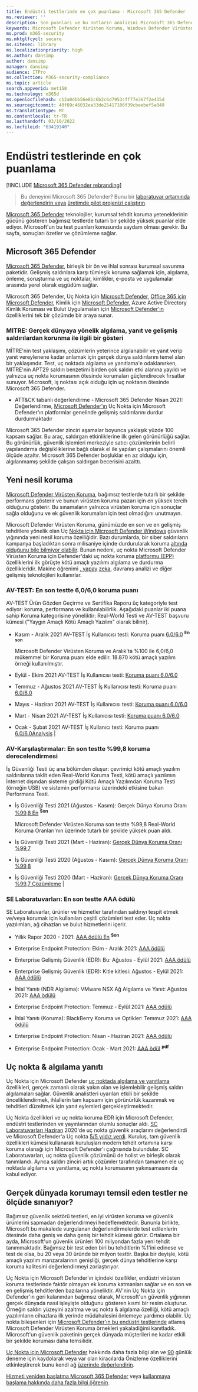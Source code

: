```yaml
---
title: Endüstri testlerinde en çok puanlama - Microsoft 365 Defender
ms.reviewer: ''
description: Son puanları ve bu notların analizini Microsoft 365 Defender. Bağımsız testlerde (AV-TEST, AV Karşılaştırmaları, SE Laboratuvarları, MITRE ATT ve CK) yüksek puanları&. En son puanları ve çözümlemeyi görüntüleme.
keywords: Microsoft Defender Virüsten Koruma, Windows Defender Virüsten Koruma, av incelemeleri, virüsten koruma testi, av testi, en son av puanları, algılama puanları, güvenlik ürünü testi, güvenlik sektörü testleri, endüstri virüsten koruma testleri, en iyi virüsten koruma, av-testi, av-karşılaştırmaları, SE  laboratuvarlar, MITRE ATT&CK, uç nokta koruma platformu, EPP, uç noktada algılama ve yanıtlama, EDR, Windows 10, Windows 11 Microsoft Defender Virüsten Koruma, WDAV, Uç Nokta için Microsoft Defender, Microsoft 365 Defender, güvenlik, kötü amaçlı yazılım, av, virüsten koruma, puanlama, puanlama, yeni nesil koruma, sıralama, başarı
ms.prod: m365-security
ms.mktglfcycl: secure
ms.sitesec: library
ms.localizationpriority: high
ms.author: dansimp
author: dansimp
manager: dansimp
audience: ITPro
ms.collection: M365-security-compliance
ms.topic: article
search.appverid: met150
ms.technology: m365d
ms.openlocfilehash: c12a0dbb56e81c6b2c6d7953cff77e367f2e435d
ms.sourcegitcommit: 40f89c46032ea33de25417106f39cbeebef5a049
ms.translationtype: MT
ms.contentlocale: tr-TR
ms.lasthandoff: 03/10/2022
ms.locfileid: "63419340"
---
```

# <a name="top-scoring-in-industry-tests"></a>Endüstri testlerinde en çok puanlama

[!INCLUDE [Microsoft 365 Defender rebranding](../includes/microsoft-defender.md)]

> Bu deneyimi Microsoft 365 Defender? Bunu bir [laboratuvar ortamında değerlendirin veya](m365d-evaluation.md?ocid=cx-docs-MTPtriallab) [üretimde pilot projenizi çalıştırın](m365d-pilot.md?ocid=cx-evalpilot).
>

[Microsoft 365 Defender](https://www.microsoft.com/security/business/threat-protection/integrated-threat-protection) teknolojiler, kurumsal tehdit koruma yeteneklerinin gücünü gösteren bağımsız testlerde tutarlı bir şekilde yüksek puanlar elde ediyor. Microsoft'un bu test puanları konusunda saydam olması gerekir. Bu sayfa, sonuçları özetler ve çözümleme sağlar.

## <a name="microsoft-365-defender"></a>Microsoft 365 Defender

[Microsoft 365 Defender](microsoft-365-defender.md), birleşik bir ön ve ihlal sonrası kurumsal savunma paketidir. Gelişmiş saldırılara karşı tümleşik koruma sağlamak için, algılama, önleme, soruşturma ve uç noktalar, kimlikler, e-posta ve uygulamalar arasında yerel olarak eşgüdüm sağlar.

Microsoft 365 Defender, Uç Nokta için [Microsoft Defender](https://www.microsoft.com/microsoft-365/windows/microsoft-defender-atp), [Office 365 için Microsoft Defender](https://www.microsoft.com/microsoft-365/exchange/advance-threat-protection), Kimlik için [Microsoft Defender](https://azure.microsoft.com/features/azure-advanced-threat-protection/)[,](/azure/active-directory/identity-protection/overview-identity-protection) Azure Active Directory Kimlik Koruması ve Bulut Uygulamaları için [Microsoft Defender'ın](https://www.microsoft.com/microsoft-365/enterprise-mobility-security/cloud-app-security) özelliklerini tek bir çözümde bir araya sunar.

### <a name="mitre-demonstrated-real-world-detection-response-and-protection-from-advanced-attacks"></a>MITRE: Gerçek dünyaya yönelik algılama, yanıt ve gelişmiş saldırılardan korunma ile ilgili bir gösteri

MİTRE'nin test yaklaşımı, çözümlerin yeterince algılanabilir ve yanıt verip yanıt vereylenene kadar anlamak için gerçek dünya saldırılarını temel alan bir yaklaşımdır. Test, uç noktada algılama ve yanıtlama'e odaklanırken, MITRE'nin APT29 saldırı benzetimi birden çok saldırı etki alanına yayıldı ve yalnızca uç nokta korumasının ötesinde korumaları güçlendirecek fırsatlar sunuyor. Microsoft, iş noktası açık olduğu için uç noktanın ötesinde Microsoft 365 Defender.

- ATT&CK tabanlı değerlendirme - Microsoft 365 Defender Nisan 2021: Değerlendirme, [Microsoft Defender'ın](https://www.microsoft.com/security/blog/2021/04/21/) Uç Nokta için Microsoft Defender'ın platformlar genelinde gelişmiş saldırılarını durdur durdurmaktadır

 Microsoft 365 Defender zinciri aşamalar boyunca yaklaşık yüzde 100 kapsam sağlar. Bu araç, saldırgan etkinliklerine ilk gelen görünürlüğü sağlar. Bu görünürlük, güvenlik işlemleri merkeziyle satıcı çözümlerinin belirli yapılandırma değişikliklerine bağlı olarak el ile yapılan çalışmalarını önemli ölçüde azaltır. Microsoft 365 Defender boşluklar en az olduğu için, algılanmamış şekilde çalışan saldırgan becerisini azalttı.

## <a name="next-generation-protection"></a>Yeni nesil koruma

[Microsoft Defender Virüsten Koruma](/windows/security/threat-protection/microsoft-defender-antivirus/microsoft-defender-antivirus-in-windows-10), bağımsız testlerde tutarlı bir şekilde performans gösterir ve bunun virüsten koruma pazarı için en yüksek tercih olduğunu gösterir. Bu sınamaların yalnızca virüsten koruma için sonuçlar sağla olduğunu ve ek güvenlik korumaları için test olmadığını unutmayın.

Microsoft Defender Virüsten Koruma, günümüzde en son ve [](https://www.youtube.com/watch?v=Xy3MOxkX_o4) en gelişmiş tehditlere yönelik olan Uç [Nokta için Microsoft Defender Windows](/windows/security/threat-protection/microsoft-defender-atp/microsoft-defender-advanced-threat-protection) güvenlik yığınında yeni nesil koruma özelliğidir. Bazı durumlarda, bir siber saldırıların kampanya başladıktan sonra milisaniye içinde durdurularak koruma [altında olduğunu bile bilmiyor olabilir](https://cloudblogs.microsoft.com/microsoftsecure/2018/03/07/behavior-monitoring-combined-with-machine-learning-spoils-a-massive-dofoil-coin-mining-campaign). Bunun nedeni, uç nokta Microsoft Defender Virüsten Koruma için Defender'daki uç nokta koruma [platformu (EPP)](https://www.microsoft.com/security/blog/2019/08/23/gartner-names-microsoft-a-leader-in-2019-endpoint-protection-platforms-magic-quadrant/) özelliklerini ilk görüşte kötü amaçlı yazılımı algılama ve durdurma özellikleridir. Makine öğrenimi [, yapay](https://cloudblogs.microsoft.com/microsoftsecure/2018/06/07/machine-learning-vs-social-engineering) [zeka](https://cloudblogs.microsoft.com/microsoftsecure/2018/02/14/how-artificial-intelligence-stopped-an-emotet-outbreak), davranış analizi ve diğer gelişmiş teknolojileri kullanırlar.

### <a name="av-test-protection-score-of-6060-in-the-latest-test"></a>AV-TEST: En son testte 6,0/6,0 koruma puanı

AV-TEST Ürün Gözden Geçirme ve Sertifika Raporu üç kategoriyle test ediyor: koruma, performans ve kullanılabilirlik. Aşağıdaki puanlar iki puana sahip Koruma kategorisine yöneliktir: Real-World Testi ve AV-TEST başvuru kümesi ("Yaygın Amaçlı Kötü Amaçlı Yazılım" olarak bilinir).

- Kasım - Aralık 2021 AV-TEST İş Kullanıcısı testi: Koruma puanı [6.0/6.0](https://www.av-test.org/en/antivirus/business-windows-client/windows-10/december-2021/microsoft-defender-antivirus-4.18-212622/) <sup>**En son**</sup>

    Microsoft Defender Virüsten Koruma ve Aralık'ta %100 ile 6,0/6,0 mükemmel bir Koruma puanı elde edilir. 18.870 kötü amaçlı yazılım örneği kullanılmıştır.

- Eylül - Ekim 2021 AV-TEST İş Kullanıcısı testi: [Koruma puanı 6.0/6.0](https://www.av-test.org/en/antivirus/business-windows-client/windows-10/october-2021/microsoft-defender-antivirus-4.18-212518/)

- Temmuz - Ağustos 2021 AV-TEST İş Kullanıcısı testi: Koruma puanı [6.0/6.0](https://www.av-test.org/en/antivirus/business-windows-client/windows-10/august-2021/microsoft-defender-antivirus-4.18-212419/)

- Mayıs - Haziran 2021 AV-TEST İş Kullanıcısı testi: [Koruma puanı 6.0/6.0](https://www.av-test.org/en/antivirus/business-windows-client/windows-10/june-2021/microsoft-defender-antivirus-4.18-212318/)

- Mart - Nisan 2021 AV-TEST İş Kullanıcısı testi: [Koruma puanı 6.0/6.0](https://www.av-test.org/en/antivirus/business-windows-client/windows-10/april-2021/microsoft-defender-antivirus-4.18-212216/)

- Ocak - Şubat 2021 AV-TEST İş Kullanıcı testi: Koruma puanı [6.0/6.0Analysis](https://www.av-test.org/en/antivirus/business-windows-client/windows-10/february-2021/microsoft-defender-antivirus-4.18-212117/) | [](https://query.prod.cms.rt.microsoft.com/cms/api/am/binary/RE4CflZ)

### <a name="av-comparatives-protection-rating-of-998-in-the-latest-test"></a>AV-Karşılaştırmalar: En son testte %99,8 koruma derecelendirmesi

İş Güvenliği Testi üç ana bölümden oluşur: çevrimiçi kötü amaçlı yazılım saldırılarına taklit eden Real-World Koruma Testi, kötü amaçlı yazılımın İnternet dışından sisteme girdiği Kötü Amaçlı Yazılımdan Koruma Testi (örneğin USB) ve sistemin performansı üzerindeki etkisine bakan Performans Testi.

- İş Güvenliği Testi 2021 (Ağustos - Kasım): Gerçek Dünya Koruma Oranı [%99,8 En](https://www.av-comparatives.org/tests/business-security-test-2021-august-november/) <sup>**Son**</sup>

    Microsoft Defender Virüsten Koruma son testte %99,8 Real-World Koruma Oranları'nın üzerinde tutarlı bir şekilde yüksek puan aldı.

- İş Güvenliği Testi 2021 (Mart - Haziran): [Gerçek Dünya Koruma Oranı %99,7](https://www.av-comparatives.org/tests/business-security-test-2021-march-june/)

- İş Güvenliği Testi 2020 (Ağustos - Kasım): [Gerçek Dünya Koruma Oranı %99,8](https://www.av-comparatives.org/tests/business-security-test-2020-august-november/)

- İş Güvenliği Testi 2020 (Mart - Haziran): [Gerçek Dünya Koruma Oranı %99,7 Çözümleme](https://www.av-comparatives.org/tests/business-security-test-2020-march-june/) | [](https://query.prod.cms.rt.microsoft.com/cms/api/am/binary/RE3Esbl)

### <a name="se-labs-aaa-award-in-the-latest-test"></a>SE Laboratuvarları: En son testte AAA ödülü

SE Laboratuvarlar, ürünler ve hizmetler tarafından saldırıyı tespit etmek ve/veya korumak için kullanılan çeşitli çözümleri test eder. Uç nokta yazılımları, ağ cihazları ve bulut hizmetlerini içerir.

- Yıllık Rapor 2020 - 2021: [AAA ödülü En](https://selabs.uk/wp-content/uploads/2021/11/annual-report-2021.pdf) <sup>**Son**</sup>

- Enterprise Endpoint Protection: Ekim - Aralık 2021: [AAA ödülü](https://selabs.uk/wp-content/uploads/2021/12/oct-dec-2021-enterprise.pdf)

- Enterprise Gelişmiş Güvenlik (EDR): Bu: Ağustos - Eylül 2021: [AAA ödülü](https://selabs.uk/wp-content/uploads/2021/12/AS-EDR-Kaspersky-EDR-2021-1.pdf)

- Enterprise Gelişmiş Güvenlik (EDR): Kitle kitlesi: Ağustos - Eylül 2021: [AAA ödülü](https://selabs.uk/wp-content/uploads/2021/12/AS-EDR-Crowdstrike-Falcon-2021-1.pdf)

- İhlal Yanıtı (NDR Algılama): VMware NSX Ağ Algılama ve Yanıt: Ağustos 2021: [AAA ödülü](https://selabs.uk/wp-content/uploads/2021/10/NDR-VMware-NSX-detection-2021-1.pdf)

- Enterprise Endpoint Protection: Temmuz - Eylül 2021: [AAA ödülü](https://selabs.uk/wp-content/uploads/2021/11/july-sept-2021-enterprise.pdf)

- İhlal Yanıtı (Koruma): BlackBerry Koruma ve Optikler: Temmuz 2021: [AAA ödülü](https://selabs.uk/wp-content/uploads/2021/07/BRT-BlackBerry-Protect-protection-2021-1.pdf)

- Enterprise Endpoint Protection: Nisan - Haziran 2021: [AAA ödülü](https://selabs.uk/wp-content/uploads/2021/07/apr-jun-2021-enterprise-1.pdf)

- Enterprise Endpoint Protection: Ocak - Mart 2021: [AAA ödül](https://selabs.uk/wp-content/uploads/2021/04/jan-mar-2021-enterprise.pdf) <sup>**pdf**</sup>

## <a name="endpoint-detection--response"></a>Uç nokta & algılama yanıtı

Uç Nokta için Microsoft Defender [uç noktada algılama ve yanıtlama](/windows/security/threat-protection/microsoft-defender-atp/overview-endpoint-detection-response) özellikleri, gerçek zamanlı olarak yakın olan ve işlemlebilir gelişmiş saldırı algılamaları sağlar. Güvenlik analistleri uyarıları etkili bir şekilde önceliklendirmek, ihlallerin tam kapsamı için görünürlük kazanmak ve tehditleri düzeltmek için yanıt eylemleri gerçekleştirmektedir.

Uç Nokta özellikleri ve uç nokta koruma EDR için Microsoft Defender, endüstri testlerinden ve yayınlarından olumlu sonuçlar aldı. [SC Laboratuvarları Haziran](https://www.scmagazine.com/home/reviews/sc-product-reviews-endpoint-security/) 2020'de uç nokta güvenlik araçlarını değerlendirdi ve Microsoft Defender'a Uç nokta [5/5 yıldız verdi](https://www.scmagazine.com/review/microsoft-defender-advanced-threat-protection/). Kuruluş, tam güvenlik özellikleri kümesi kullanarak kuruluşları modern tehdit ortamına karşı koruma olanağı için Microsoft Defender'ı çağrısında bulundular. SC Laboratuvarları, uç nokta güvenlik çözümünü de holist ve birleşik olarak tanımlandı. Ayrıca saldırı zinciri artık çözümler tarafından tamamen ele uç noktada algılama ve yanıtlama, uç nokta korumasının yakınsamasını da kabul ediyor.

## <a name="to-what-extent-are-tests-representative-of-protection-in-the-real-world"></a>Gerçek dünyada korumayı temsil eden testler ne ölçüde sınanıyor?

Bağımsız güvenlik sektörü testleri, en iyi virüsten koruma ve güvenlik ürünlerini sapmadan değerlendirmeyi hedeflemektedir. Bununla birlikte, Microsoft bu makalede vurgulanan değerlendirmelerde test edilenlerin ötesinde daha geniş ve daha geniş bir tehdit kümesi görür. Ortalama bir ayda, Microsoft'un güvenlik ürünleri 100 milyondan fazla yeni tehdit tanımmaktadır. Bağımsız bir test eden biri bu tehditlerin %1'ini edinese ve test de olsa, bu 20 veya 30 üründe bir milyon testtir. Başka bir deyişle, kötü amaçlı yazılım manzaralarının genişliği, gerçek dünya tehditlerine karşı koruma kalitesini değerlendirmeyi zorlaştırıyor.

Uç Nokta için Microsoft Defender'ın içindeki özellikler[](https://cloudblogs.microsoft.com/microsoftsecure/2017/12/11/detonating-a-bad-rabbit-windows-defender-antivirus-and-layered-machine-learning-defenses), endüstri virüsten koruma testlerinde faktör olmayan ek koruma katmanları sağlar ve en son ve en gelişmiş tehditlerden bazılarına yöneliktir. AV'nin Uç Nokta için Defender'ın geri kalanından bağımsız olarak, Microsoft'un güvenlik yığınının gerçek dünyada nasıl işleyişte olduğunu gösteren kısmi bir resim oluşturur. Örneğin saldırı yüzeyini azaltma ve uç nokta & algılama özelliği, kötü amaçlı yazılımların cihazlara ilk yerinde müdahalesini önlemeye yardımcı olabilir. Uç nokta bileşenleri için [Microsoft Defender'ın bu endüstri testlerinde](https://query.prod.cms.rt.microsoft.com/cms/api/am/binary/RE2ouJA) atlamış Microsoft Defender Virüsten Koruma örnekleri yakaladiğimi kanıtladık. Microsoft'un güvenlik paketinin gerçek dünyada müşterileri ne kadar etkili bir şekilde koruması daha temsilidir.

[Uç Nokta için Microsoft Defender](/windows/security/threat-protection/microsoft-defender-atp/microsoft-defender-advanced-threat-protection) hakkında daha fazla bilgi alın ve [90](https://www.microsoft.com/microsoft-365/windows/microsoft-defender-atp) günlük deneme için kaydolarak veya var olan kiracılarda Önizleme özelliklerini etkinleştirerek bunu kendi ağ [üzerinde değerlendirin](/windows/security/threat-protection/microsoft-defender-atp/preview).

[Hizmeti yeniden başlatma Microsoft 365 Defender](https://www.microsoft.com/security/business/threat-protection/integrated-threat-protection) veya [kullanmaya başlama hakkında daha fazla bilgi öğrenin](m365d-enable.md).
